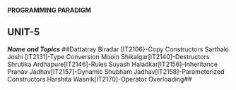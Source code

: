 ****PROGRAMMING PARADIGM****
## UNIT-5 ##
***Name and Topics***
##Dattatray Biradar [IT2106}-Copy Constructors
Sarthaki Joshi [IT2131]-Type Conversion
Mooin Shikalgar[IT2140]-Destructors
Shrutika Ardhapure[IT2146]-Rules
Suyash Haladkar[IT2156]-Inheritance
Pranav Jadhav[IT2157]-Dynamic
Shubham Jadhav[IT2158]-Parameterized Constructors
Harshita Wasnik[IT2170]-Operator Overloading##
